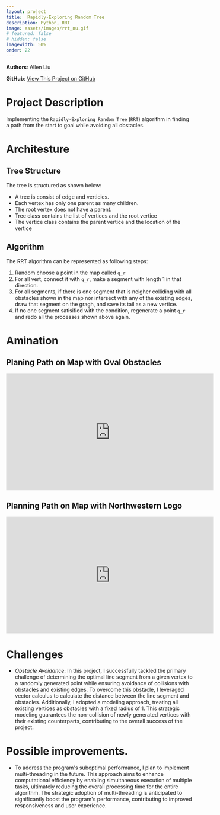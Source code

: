 ```yaml
---
layout: project
title:  Rapidly-Exploring Random Tree
description: Python, RRT
image: assets/images/rrt_nu.gif
# featured: false
# hidden: false
imagewidth: 50%
order: 22
---
```


<!-- Python, RRT -->

**Authors**: Allen Liu

**GitHub**: [View This Project on GitHub](https://github.com/nu-jliu/hackathon_RRT)

# Project Description
Implementing the `Rapidly-Exploring Random Tree` (`RRT`) algorithm in finding a path from the start to goal while avoiding all obstacles.

# Architesture
## Tree Structure
The tree is structured as shown below:
 - A tree is consist of edge and verticies.
 - Each vertex has only one parent as many children.
 - The root vertex does not have a parent.
 - Tree class contains the list of vertices and the root vertice
 - The vertice class contains the parent vertice and the location of the vertice

## Algorithm
The RRT algorithm can be represented as following steps:
1. Random choose a point in the map called `q_r`
2. For all vert, connect it with `q_r`, make a segment with length 1 in that direction.
3. For all segments, if there is one segment that is neigher colliding with all obstacles shown in the map nor intersect with any of the existing edges, draw that segment on the gragh, and save its tail as a new vertice.
4. If no one segment satisified with the condition, regenerate a point `q_r` and redo all the processes shown above again.

# Amination

## Planing Path on Map with Oval Obstacles

<iframe width="560" height="315" src="https://www.youtube.com/embed/ehhinQ4TM8k?si=cIay6DGo2s0U59jP" title="YouTube video player" frameborder="0" allow="accelerometer; autoplay; clipboard-write; encrypted-media; gyroscope; picture-in-picture; web-share" allowfullscreen></iframe>


## Planning Path on Map with Northwestern Logo

<iframe width="560" height="315" src="https://www.youtube.com/embed/4pJUayLRvhQ?si=pIaZisnh-ZUt4bFK" title="YouTube video player" frameborder="0" allow="accelerometer; autoplay; clipboard-write; encrypted-media; gyroscope; picture-in-picture; web-share" allowfullscreen></iframe>


# Challenges
 - *Obstacle Avoidance*: In this project, I successfully tackled the primary challenge of determining the optimal line segment from a given vertex to a randomly generated point while ensuring avoidance of collisions with obstacles and existing edges. To overcome this obstacle, I leveraged vector calculus to calculate the distance between the line segment and obstacles. Additionally, I adopted a modeling approach, treating all existing vertices as obstacles with a fixed radius of 1. This strategic modeling guarantees the non-collision of newly generated vertices with their existing counterparts, contributing to the overall success of the project.

# Possible improvements.
 - To address the program's suboptimal performance, I plan to implement multi-threading in the future. This approach aims to enhance computational efficiency by enabling simultaneous execution of multiple tasks, ultimately reducing the overall processing time for the entire algorithm. The strategic adoption of multi-threading is anticipated to significantly boost the program's performance, contributing to improved responsiveness and user experience.